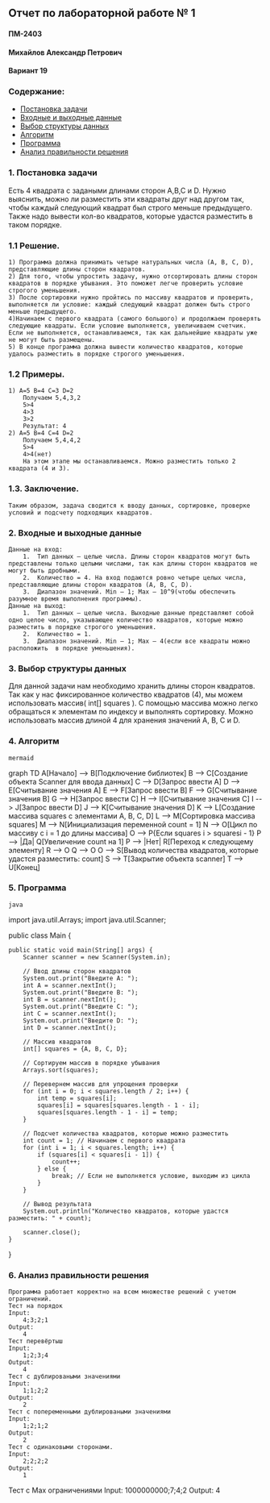 ## Отчет по лабораторной работе № 1
#### ПМ-2403
#### Михайлов Александр Петрович
#### Вариант 19
### Содержание:
- [Постановка задачи](#1-постановка-задачи)
- [Входные и выходные данные](#2-входные-и-выходные-данные)
- [Выбор структуры данных](#3-выбор-структуры-данных)
- [Алгоритм](#4-алгоритм)
- [Программа](#5-программа)
- [Анализ правильности решения](#6-анализ-правильности-решения)
### 1. Постановка задачи
Есть 4 квадрата с задаными длинами сторон A,B,C и D. Нужно выяснить, можно ли разместить эти квадраты друг над другом так, чтобы каждый следующий квадрат был строго меньше предыдущего. Также надо вывести кол-во квадратов, которые удастся разместить в таком порядке.
### 1.1	Решение.
	1) Программа должна принимать четыре натуральных числа (A, B, C, D), представляющие длины сторон квадратов.
	2) Для того, чтобы упростить задачу, нужно отсортировать длины сторон квадратов в порядке убывания. Это поможет легче проверить условие строгого уменьшения.
	3) После сортировки нужно пройтись по массиву квадратов и проверить, выполняется ли условие: каждый следующий квадрат должен быть строго меньше предыдущего.
	4)Начинаем с первого квадрата (самого большого) и продолжаем проверять следующие квадраты. Если условие выполняется, увеличиваем счетчик. Если не выполняется, останавливаемся, так как дальнейшие квадраты уже не могут быть размещены.
	5) В конце программа должна вывести количество квадратов, которые удалось разместить в порядке строгого уменьшения.
### 1.2	Примеры.
	1) A=5 B=4 C=3 D=2
		Получаем 5,4,3,2
		5>4
		4>3
		3>2
		Результат: 4
	2) A=5 B=4 C=4 D=2
		Получаем 5,4,4,2
		5>4
		4>4(нет)
		На этом этапе мы останавливаемся. Можно разместить только 2 квадрата (4 и 3).
### 1.3. Заключение.
	Таким образом, задача сводится к вводу данных, сортировке, проверке условий и подсчету подходящих квадратов.

### 2. Входные и выходные данные

	Данные на вход:
		1.	Тип данных – целые числа. Длины сторон квадратов могут быть представлены только целыми числами, так как длины сторон квадратов не могут быть дробными.
		2.	Количество = 4. На вход подаются ровно четыре целых числа, представляющие длины сторон квадратов (A, B, C, D).
		3.	Диапазон значений. Min – 1; Max – 10^9(чтобы обеспечить разумное время выполнения программы).
	Данные на выход:
		1.	Тип данных – целые числа. Выходные данные представляют собой одно целое число, указывающее количество квадратов, которые можно разместить в порядке строгого уменьшения.
		2.	Количество = 1.
		3.	Диапазон значений. Min – 1; Max – 4(если все квадраты можно расположить  в порядке уменьшения).

### 3. Выбор структуры данных

Для данной задачи нам необходимо хранить длины сторон квадратов. Так как у нас фиксированное количество квадратов (4), мы можем использовать массив( int[] squares ). С помощью массива можно легко 	обращаться к элементам по индексу и выполнять сортировку. Можно использовать массив длиной 4 для хранения значений A, B, C и D.

### 4. Алгоритм
	mermaid
graph TD
    A[Начало] --> B[Подключение библиотек]
    B --> C[Создание объекта Scanner для ввода данных]
    C --> D[Запрос ввести A]
    D --> E[Считывание значения A]
    E --> F[Запрос ввести B]
    F --> G[Считывание значения B]
    G --> H[Запрос ввести C]
    H --> I[Считывание значения C]
    I --> J[Запрос ввести D]
    J --> K[Считывание значения D]
    K --> L[Создание массива squares с элементами A, B, C, D]
    L --> M[Сортировка массива squares]
    M --> N[Инициализация переменной count = 1]
    N --> O[Цикл по массиву с i = 1 до длины массива]
    O --> P{Если squares i > squaresi - 1}
    P --> |Да| Q[Увеличение count на 1]
    P --> |Нет| R[Переход к следующему элементу]
    R --> O
    Q --> O
    O --> S[Вывод количества квадратов, которые удастся разместить: count]
    S --> T[Закрытие объекта scanner]
    T --> U[Конец]
### 5. Программа
	java
import java.util.Arrays;
import java.util.Scanner;

public class Main {

    public static void main(String[] args) {
        Scanner scanner = new Scanner(System.in);
        
        // Ввод длины сторон квадратов
        System.out.print("Введите A: ");
        int A = scanner.nextInt();
        System.out.print("Введите B: ");
        int B = scanner.nextInt();
        System.out.print("Введите C: ");
        int C = scanner.nextInt();
        System.out.print("Введите D: ");
        int D = scanner.nextInt();
        
        // Массив квадратов
        int[] squares = {A, B, C, D};
        
        // Сортируем массив в порядке убывания
        Arrays.sort(squares);
        
        // Перевернем массив для упрощения проверки
        for (int i = 0; i < squares.length / 2; i++) {
            int temp = squares[i];
            squares[i] = squares[squares.length - 1 - i];
            squares[squares.length - 1 - i] = temp;
        }
        
        // Подсчет количества квадратов, которые можно разместить
        int count = 1; // Начинаем с первого квадрата
        for (int i = 1; i < squares.length; i++) {
            if (squares[i] < squares[i - 1]) {
                count++;
            } else {
                break; // Если не выполняется условие, выходим из цикла
            }
        }
        
        // Вывод результата
        System.out.println("Количество квадратов, которые удастся разместить: " + count);
        
        scanner.close();
    }
}


### 6. Анализ правильности решения

	Программа работает корректно на всем множестве решений с учетом ограничений.
	Тест на порядок
	Input:
		4;3;2;1
	Output:
		4
	Тест перевёртыш
	Input:
		1;2;3;4
	Output:
		4
	Тест с дублироваными значениями
	Input:
		1;1;2;2
	Output:
		2
	Тест с попеременными дублироваными значениями
	Input:
		1;2;1;2
	Output:
		2
	Тест с одинаковыми сторонами.
	Input:
		2;2;2;2
	Output:
		1
Тест с Max ограничениями
Input:
	1000000000;7;4;2
Output:
	4
